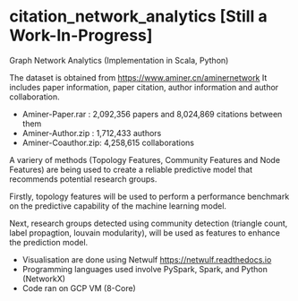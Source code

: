 # citation_network_analytics [Still a Work-In-Progress]
Graph Network Analytics (Implementation in Scala, Python)

The dataset is obtained from https://www.aminer.cn/aminernetwork
It includes paper information, paper citation, author information and author collaboration. 

- Aminer-Paper.rar : 2,092,356 papers and 8,024,869 citations between them 
- Aminer-Author.zip : 1,712,433 authors
- Aminer-Coauthor.zip: 4,258,615 collaborations

A variery of methods (Topology Features, Community Features and Node Features) are being used to create a reliable predictive model that recommends potential research groups. 

Firstly, topology features will be used to perform a performance benchmark on the predictive capability of the machine learning model. 

Next, research groups detected using community detection (triangle count, label propagtion, louvain modularity), will be used as features to enhance the prediction model.

- Visualisation are done using Netwulf https://netwulf.readthedocs.io
- Programming languages used involve PySpark, Spark, and Python (NetworkX)
- Code ran on GCP VM (8-Core)
